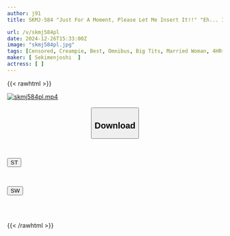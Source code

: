 ```yaml
---
author: j91
title: SKMJ-584 "Just For A Moment, Please Let Me Insert It!!" "Eh... Is It Okay For An Older Woman Like Me To Be The First...? //" A Super Beautiful Woman!! When She Accepts The Lifelong Request Of A Troubled Virgin... Lol, They Have Such Great Chemistry That They Lose Themselves In Raw Creampie Sex For The First Time In This 15-person Special

url: /v/skmj584pl
date: 2024-12-26T15:33:00Z
image: "skmj584pl.jpg"
tags: [Censored, Creampie, Best, Omnibus, Big Tits, Married Woman, 4HR+, Virgin Man	]
maker: [ Sekimenjoshi  ]
actress: [ ]
---
```



{{< rawhtml >}}

<div class="video" data-videoid="ydy40RWvweF1AKV">
    <a href="javascript:;">
        <img src="/v/skmj584pl/skmj584pl.jpg" width="WIDTH" height="HEIGHT" alt="skmj584pl.mp4" loading="lazy">
    </a>
</div>

<script type="text/javascript" src="https://j91.asia/asset/on-demand-st.js"></script>

<br>
  <link rel="stylesheet" href="https://j91.asia/asset/bs5.css">
  
  <center>
  <button class="btn btn-primary" type="button" data-bs-toggle="collapse" data-bs-target=".multi-collapse" aria-expanded="false" aria-controls="multiCollapseExample1 multiCollapseExample2"><h2>Download</h2></button></center>
</p>
<div class="row">
  <div class="col">
    <div class="collapse multi-collapse" id="multiCollapseExample1">
      <div class="card card-body">
	      	      <br>
<div class="buttons">  
<p><a href="/v/skmj584pl/st.html" target="_blank"><button class="btn-hover color-3"><i class="fa fa-download"></i> ST</button></a></p></div>
    </div>
  </div>
</div>
  <div class="col">
    <div class="collapse multi-collapse" id="multiCollapseExample2">
      <div class="card card-body">
	      <br>
<div class="buttons">
<p><a href="/v/skmj584pl/sw.html" target="_blank"><button class="btn-hover color-2"><i class="fa fa-download"></i> SW</button></a></p></div>
<br><br>
      </div>
    </div>
  </div>
</div>

{{< /rawhtml >}}